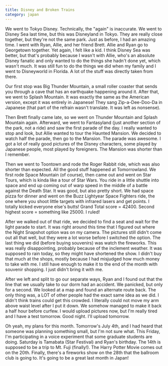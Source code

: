 ```yaml
---
title: Disney and Broken Trains
category: japan
---
```

We went to Tokyo Disney. Technically, the "again" is inaccurate. We went to Disney Sea last time, but this was Disneyland in Tokyo. They are really close together, but they're not the same park. Just as before, I had an amazing time. I went with Ryan, Allie, and her friend Brett. Allie and Ryan go to Georgetown together. Yet again, I felt like a kid. I think Disney Sea was better, but that's probably because I wasn't with Allie, who's an absolute Disney fanatic and only wanted to do the things she hadn't done yet, which wasn't much. It was still fun to do the things we did when my family and I went to Disneyworld in Florida. A lot of the stuff was directly taken from there.

Our first stop was Big Thunder Mountain, a small roller coaster that sends you through a cave that has an earthquake happening around it. After that, we went to Splash Mountain. It was exactly the same as the American version, except it was entirely in Japanese! They sang Zip-a-Dee-Doo-Da in Japanese (that part of the refrain wasn't translate. It was left as nonsense).

Then Brett finally came late, so we went on Thunder Mountain and Splash Mountain again. Afterward, we went to Fantasyland (just another section of the park, not a ride) and saw the first parade of the day. I really wanted to stop and look, but Allie wanted to tour the Haunted Mansion. We decided to watch half the parade, then go to the Mansion. The parade was awesome. I got a lot of really good pictures of the Disney characters, some played by Japanese people, most played by foreigners. The Mansion was shorter than I remember.

Then we went to Toontown and rode the Roger Rabbit ride, which was also shorter than expected. All the good stuff happened at Tomorrowland. We first rode Space Mountain (of course), then came out and went on Star Tours, which is kinda like a tour of Star Wars. You ride in a little shuttle into space and end up coming out of warp speed in the middle of a battle against the Death Star. It was good, but also pretty short. We had space pizza for dinner and went on the Buzz Lightyear Space Fighters ride, the one where you shoot little targets with infrared lasers and get points. I totally kicked everyone else's butts! Grand Total score = 42400. Second highest score = something like 25000. I ruled!

After we walked out of that ride, we decided to find a seat and wait for the light parade to start. It was right around this time that I figured out where the Night Snapshot option was on my camera. The pictures still didn't come out all that well, but they were a lot worse before I switched the option. The last thing we did (before buying souvenirs) was watch the fireworks. This was really disappointing, probably because of the inclement weather. It was supposed to rain today, so they might have shortened the show. I didn't buy that much at the shops, mostly because I had misjudged how much money to take with me. I still have enough to make it to the end of the month with souvenir shopping. I just didn't bring it with me.

After we left and split to go our separate ways, Ryan and I found out that the line that we usually take to our dorm had an accident. We panicked, but only for a second. We looked at a map and found an alternate route  back. The only thing was, a LOT of other people had the exact same idea as we did. I didn't think trains could get this crowded. I literally could not move my arm above waist level after I put it down. We somehow managed to make it back a half hour before curfew. I would upload pictures now, but I'm really tired and I have a test tomorrow. Good night. I'll upload tomorrow.

Oh yeah, my plans for this month. Tomorrow's July 4th, and I had heard that someone was planning something small, but I'm not sure what. This Friday, I'm participating in a voice experiment that some graduate students are doing. Saturday is Tamabata (Star Festival) and Ryan's birthday. The 14th is supposed to be a trip to Mt. Fuji (finally!). The Harry Potter Movie comes out on the 20th. Finally, there's a fireworks show on the 28th that the ballroom club is going to. It's going to be a great last month in Japan!
